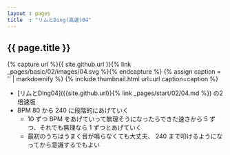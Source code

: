 ```yaml
---
layout : pages
title  : "リムとDing(高速)04"
---
```


## {{ page.title }}

{% capture url %}{{ site.github.url }}{% link _pages/basic/02/images/04.svg %}{% endcapture %}
{% assign caption = '' | markdownify %}
{% include thumbnail.html url=url caption=caption %}

* [リムとDing04]({{site.github.url}}{% link _pages/start/02/04.md %}) の2倍速版
* BPM 80 から 240 に段階的にあげていく
  * 10 ずつ BPM をあげていって無理そうになったらできた速さから 5 ずつ、それでも無理なら 1 ずつとあげていく
  * 最初のうちはうまく音が鳴らなくても大丈夫、 240 まで叩けるようになってから意識するでもよい